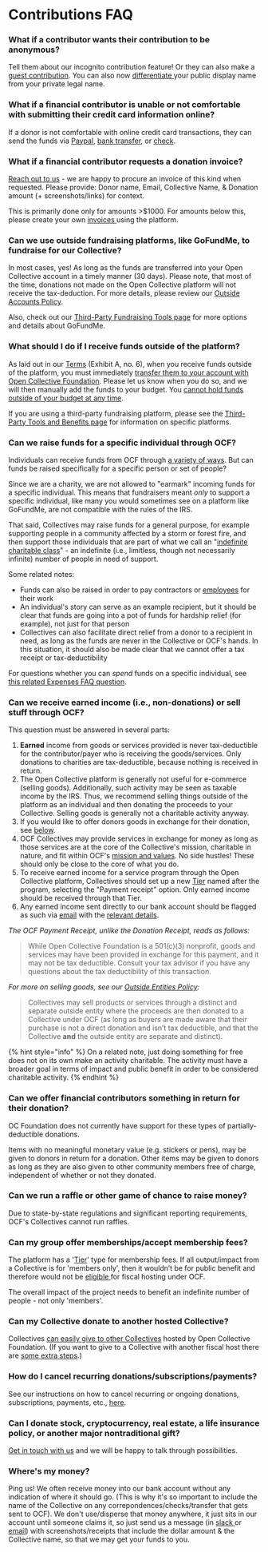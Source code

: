 # Contributions FAQ

### **What if a contributor wants their contribution to be anonymous?**

Tell them about our incognito contribution feature! Or they can also make a [guest contribution](https://docs.opencollective.com/help/financial-contributors/guest-contributions). You can also now [differentiate ](https://opencollective.com/opencollective/updates/new-legal-and-display-name-settings)your public display name from your private legal name.

### **What if a financial contributor is unable or not comfortable with submitting their credit card information online?**

If a donor is not comfortable with online credit card transactions, they can send the funds via [Paypal](https://docs.opencollective.foundation/how-it-works/financial-contributions#credit-card-paypal-or-bank-transfer-contributions), [bank transfer](https://docs.opencollective.foundation/how-it-works/financial-contributions), or [check](https://docs.opencollective.foundation/how-it-works/financial-contributions#check-contributions).

### **What if a financial contributor requests a donation invoice?**

[Reach out to us](mailto:contact@opencollective.foundation) - we are happy to procure an invoice of this kind when requested. Please provide: Donor name, Email, Collective Name, & Donation amount (+ screenshots/links) for context.

This is primarily done only for amounts >$1000. For amounts below this, please create your own [invoices ](../how-it-works/payouts.md)using the platform.

### **Can we use outside fundraising platforms, like GoFundMe, to fundraise for our Collective?**

In most cases, yes! As long as the funds are transferred into your Open Collective account in a timely manner (30 days). Please note, that most of the time, donations not made on the Open Collective platform will not receive the tax-deduction. For more details, please review our [Outside Accounts Policy](https://docs.opencollective.foundation/how-it-works/processes-and-limitations/outside-accounts-policy).

Also, check out our [Third-Party Fundraising Tools page](https://docs.opencollective.foundation/how-it-works/third-party-fundraising-tools-and-benefits) for more options and details about GoFundMe.

### **What should I do if I receive funds outside of the platform?**

As laid out in our [Terms](https://docs.google.com/document/u/2/d/e/2PACX-1vQ\_fs7IOojAHaMBKYtaJetlTXJZLnJ7flIWkwxUSQtTkWUMtwFYC2ssb-ooBnT-Ldl6wbVhNQiCkSms/pub) (Exhibit A, no. 6), when you receive funds outside of the platform, you must immediately [transfer them to your account with Open Collective Foundation](https://docs.opencollective.foundation/about/official-info). Please let us know when you do so, and we will then manually add the funds to your budget. You [cannot hold funds outside of your budget at any time](https://docs.opencollective.foundation/how-it-works/processes-and-limitations).

If you are using a third-party fundraising platform, please see the [Third-Party Tools and Benefits page](https://docs.opencollective.foundation/how-it-works/third-party-fundraising-tools-and-benefits) for information on specific platforms.

### Can we raise funds for a specific individual through OCF?

Individuals can receive funds from OCF through [a variety of ways](../how-it-works/payouts.md). But can funds be raised specifically for a specific person or set of people?

Since we are a charity, we are not allowed to "earmark" incoming funds for a specific individual. This means that fundraisers meant _only_ to support a specific individual, like many you would sometimes see on a platform like GoFundMe, are not compatible with the rules of the IRS.

That said, Collectives may raise funds for a general purpose, for example supporting people in a community affected by a storm or forest fire, and then support those individuals that are part of what we call an "[indefinite charitable class](https://www.irs.gov/charities-non-profits/charitable-organizations/disaster-relief-meaning-of-charitable-class)" - an indefinite (i.e., limitless, though not necessarily infinite) number of people in need of support.

Some related notes:

* Funds can also be raised in order to pay contractors or [employees](../what-we-offer/employment.md) for their work
* An individual's story can serve as an example recipient, but it should be clear that funds are going into a pot of funds for hardship relief (for example), not just for that person
* Collectives can also facilitate direct relief from a donor to a recipient in need, as long as the funds are never in the Collective or OCF's hands. In this situation, it should also be made clear that we cannot offer a tax receipt or tax-deductibility

For questions whether you can _spend_ funds on a specific individual, see [this related Expenses FAQ question](expenses-faq.md#can-we-give-to-a-non-charity-gofundme-or-other-fundraiser-can-we-make-a-one-off-donation-to-an-indiv).

### **Can we receive earned income (i.e., non-donations) or sell stuff through OCF?**

This question must be answered in several parts:

1. **Earned** income from goods or services provided is never tax-deductible for the contributor/payer who is receiving the goods/services. Only donations to charities are tax-deductible, because nothing is received in return.
2. The Open Collective platform is generally not useful for e-commerce (selling goods). Additionally, such activity may be seen as taxable income by the IRS. Thus, we recommend selling things outside of the platform as an individual and then donating the proceeds to your Collective. Selling goods is generally not a charitable activity anyway.
3. If you would like to offer donors goods in exchange for their donation, see [below](contributions-faq.md#can-we-offer-financial-contributors-something-in-return-for-their-donation).
4. OCF Collectives may provide services in exchange for money as long as those services are at the core of the Collective's mission, charitable in nature, and fit within OCF's [mission and values](../about/mission-and-values.md). No side hustles! These should only be close to the core of what you do.&#x20;
5. To receive earned income for a service program through the Open Collective platform, Collectives should set up a new [Tier](https://docs.opencollective.com/help/collectives/collective-settings/tiers-goals#tiers) named after the program, selecting the "Payment receipt" option. Only earned income should be received through that Tier.&#x20;
6. Any earned income sent directly to our bank account should be flagged as such via [email](../about/contact-us.md) with the [relevant details](../how-it-works/financial-contributions/credit-card-paypal-bank-transfers.md#bank-transfers).

_The OCF Payment Receipt, unlike the Donation Receipt, reads as follows:_

> While Open Collective Foundation is a 501(c)(3) nonprofit, goods and services may have been provided in exchange for this payment, and it may not be tax deductible. Consult your tax advisor if you have any questions about the tax deductibility of this transaction.

_For more on selling goods, see our_ [_Outside Entities Policy_](../how-it-works/policies/outside-entities-policy.md#examples-of-generally-permitted-use-of-outside-entities)_:_

> Collectives may sell products or services through a distinct and separate outside entity where the proceeds are then donated to a Collective under OCF (as long as buyers are made aware that their purchase is not a direct donation and isn’t tax deductible, and that the Collective **and** the outside entity are separate and distinct).

{% hint style="info" %}
On a related note, just doing something for free does not on its own make an activity charitable. The activity must have a broader goal in terms of impact and public benefit in order to be considered charitable activity.
{% endhint %}

### **Can we offer financial contributors something in return for their donation?**

OC Foundation does not currently have support for these types of partially-deductible donations.

Items with no meaningful monetary value (e.g. stickers or pens), may be given to donors in return for a donation. Other items may be given to donors as long as they are also given to other community members free of charge, independent of whether or not they donated.

### Can we run a raffle or other game of chance to raise money?

Due to state-by-state regulations and significant reporting requirements, OCF's Collectives cannot run raffles.

### Can my group offer memberships/accept membership fees?

The platform has a '[Tier](https://docs.opencollective.com/help/collectives/collective-settings/tiers-goals#tiers)' type for membership fees. If all output/impact from a Collective is for 'members only', then it wouldn’t be for public benefit and therefore would not be [eligible ](../getting-started/eligibility.md)for fiscal hosting under OCF.&#x20;

The overall impact of the project needs to benefit an indefinite number of people - not only 'members'.

### **Can my Collective donate to another hosted Collective?**

Collectives [can easily give to other Collectives](https://docs.opencollective.com/help/financial-contributors/collective-to-collective) hosted by Open Collective Foundation. (If you want to give to a Collective with another fiscal host there are [some extra steps](https://docs.opencollective.com/help/financial-contributors/collective-to-collective#across-different-fiscal-hosts).)

### **How do I cancel recurring donations/subscriptions/payments?**

See our instructions on how to cancel recurring or ongoing donations, subscriptions, payments, etc., [here](https://docs.opencollective.com/help/financial-contributors/payments#cancel-a-recurring-contribution).

### Can I donate stock, cryptocurrency, real estate, a life insurance policy, or another major nontraditional gift?

[Get in touch with us](mailto:contact@opencollective.foundation) and we will be happy to talk through possibilities.

### Where's my money?

Ping us! We often receive money into our bank account without any indication of where it should go. (This is why it's so important to include the name of the Collective on any correpondences/checks/transfer that gets sent to OCF). We don't use/disperse that money anywhere, it just sits in our account until someone claims it, so just send us a message (in [slack ](http://slack.opencollective.com)or [email](mailto:%20contact@opencollective.foundation)) with screenshots/receipts that include the dollar amount & the Collective name, so that we may get your funds to you.
